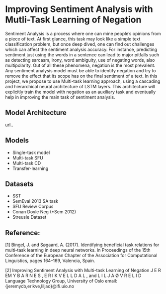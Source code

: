 # Improving Sentiment Analysis with Mutli-Task Learning of Negation

Sentiment Analysis is a process where one can mine people’s opinions from a piece of text. At first glance, this task may look like a simple text classification problem, but once deep dived, one can find out challenges which can affect the sentiment analysis accuracy. For instance, predicting sentiment just using the words in a sentence can lead to major pitfalls such as detecting sarcasm, irony, word ambiguity, use of negating words, also multipolarity. Out of all these phenomena, negation is the most prevalent. Any sentiment analysis model must be able to identify negation and try to remove the effect that its scope has on the final sentiment of a text. In this project, we propose to use Multi-task learning approach, using a cascading and hierarchical neural architecture of LSTM layers. This architecture will explicitly train the model with negation as an auxiliary task and eventually help in improving the main task of sentiment analysis. 

## Model Architecture

url..

## Models

- Single-task model
- Multi-task SFU
- Multi-task CD
- Transfer-learning

## Datasets

- SST
- SemEval 2013 SA task
- SFU Review Corpus
- Conan Doyle Neg (*Sem 2012)
- Streusle Dataset

## Reference: 

[1] Bingel, J. and Søgaard, A. (2017). Identifying beneficial task relations for multi-task learning in deep neural networks. In Proceedings of the 15th Conference of the European Chapter of the Association for Computational Linguistics, pages 164–169, Valencia, Spain. 

[2] Improving Sentiment Analysis with Multi-task Learning of Negation J E R EM Y B A R N E S , E R I K V E L L D A L , and L I L J A Ø V R E L I D Language Technology Group, University of Oslo email: {jeremycb,erikve,liljao}@ifi.uio.no 
